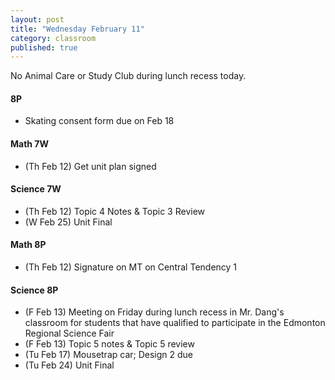 ```yaml
---
layout: post
title: "Wednesday February 11"
category: classroom
published: true
---
```


<div class="alert alert-danger" role="alert">
<p>No Animal Care or Study Club during lunch recess today.</p>
</div>

#### 8P
* Skating consent form due on Feb 18

#### Math 7W
* (Th Feb 12) Get unit plan signed

#### Science 7W
* (Th Feb 12) Topic 4 Notes & Topic 3 Review
* (W Feb 25) Unit Final

#### Math 8P
* (Th Feb 12) Signature on MT on Central Tendency 1

#### Science 8P
* (F Feb 13) Meeting on Friday during lunch recess in Mr. Dang's classroom for students that have qualified to participate in the Edmonton Regional Science Fair
* (F Feb 13) Topic 5 notes & Topic 5 review
* (Tu Feb 17) Mousetrap car; Design 2 due
* (Tu Feb 24) Unit Final
